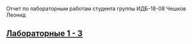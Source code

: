 Отчет по лабораторным работам студента группы ИДБ-18-08 Чешков Леонид

## [Лабораторные 1 - 3](https://github.com/Leo-alt-droid/Leonid-Cheshkov/wiki)
